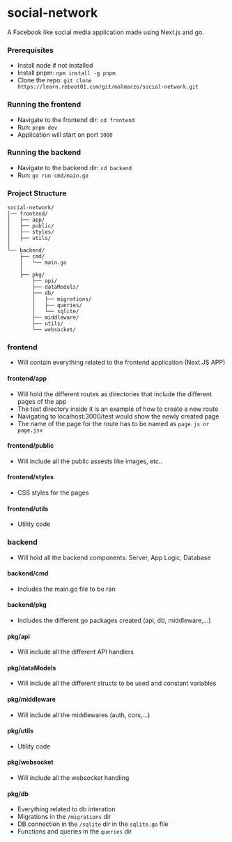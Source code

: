 # social-network

A Facebook like social media application made using Next.js and go.

### Prerequisites

- Install node if not installed
- Install pnpm:
  `npm install -g pnpm`
- Clone the repo: `git clone https://learn.reboot01.com/git/malmarzo/social-network.git`

### Running the frontend

- Navigate to the frontend dir: `cd frontend`
- Run: `pnpm dev`
- Application will start on port `3000`

### Running the backend

- Navigate to the backend dir: `cd backend`
- Run: `go run cmd/main.go`

### Project Structure

```
social-network/
│── frontend/
│   ├── app/
│   ├── public/
│   ├── styles/
│   ├── utils/
│
└── backend/
    ├── cmd/
    │   └── main.go
    │
    ├── pkg/
        ├── api/
        ├── dataModels/
        ├── db/
        │   ├── migrations/
        │   ├── queries/
        │   └── sqlite/
        ├── middleware/
        ├── utils/
        └── websocket/
```

### frontend

- Will contain everything related to the frontend application (Next.JS APP)

#### frontend/app

- Will hold the different routes as directories that include the different pages of the app
- The test directory inside it is an example of how to create a new route
- Navigating to localhost:3000/test would show the newly created page
- The name of the page for the route has to be named as `page.js or page.jsx`

#### frontend/public

- Will include all the public assests like images, etc..

#### frontend/styles

- CSS styles for the pages

#### frontend/utils

- Utility code

### backend

- Will hold all the backend components: Server, App Logic, Database

#### backend/cmd

- Includes the main.go file to be ran

#### backend/pkg

- Includes the different go packages created (api, db, middleware,...)

#### pkg/api

- Will include all the different API handlers

#### pkg/dataModels

- Will include all the different structs to be used and constant variables

#### pkg/middleware

- Will include all the middlewares (auth, cors,...)

#### pkg/utils

- Utility code

#### pkg/websocket

- Will include all the websocket handling

#### pkg/db

- Everything related to db interation
- Migrations in the `/migrations` dir
- DB connection in the `/sqlite` dir in the `sqlite.go` file
- Functions and queries in the `queries` dir
